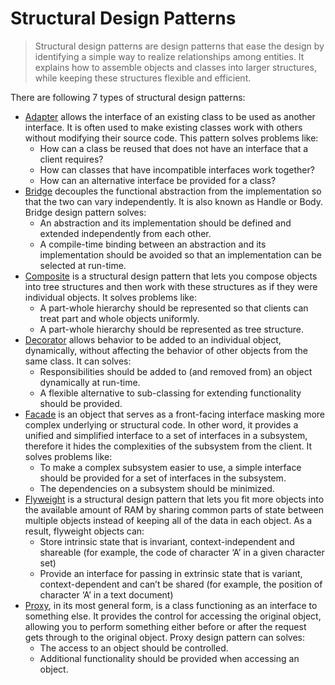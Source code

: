 # Structural Design Patterns

> Structural design patterns are design patterns that ease the design by identifying a simple way to realize relationships among entities. It explains how to assemble objects and classes into larger structures, while keeping these structures flexible and efficient.

There are following 7 types of structural design patterns:
- [Adapter](./adapter/README.md) allows the interface of an existing class to be used as another interface. It is often used to make existing classes work with others without modifying their source code. This pattern solves problems like:
  - How can a class be reused that does not have an interface that a client requires?
  - How can classes that have incompatible interfaces work together?
  - How can an alternative interface be provided for a class?
- [Bridge](./bridge/README.md) decouples the functional abstraction from the implementation so that the two can vary independently. It is also known as Handle or Body. Bridge design pattern solves:
  - An abstraction and its implementation should be defined and extended independently from each other.
  - A compile-time binding between an abstraction and its implementation should be avoided so that an implementation can be selected at run-time.
- [Composite](./composite/README.md) is a structural design pattern that lets you compose objects into tree structures and then work with these structures as if they were individual objects. It solves problems like:
  - A part-whole hierarchy should be represented so that clients can treat part and whole objects uniformly.
  - A part-whole hierarchy should be represented as tree structure.
- [Decorator](./decorator/README.md) allows behavior to be added to an individual object, dynamically, without affecting the behavior of other objects from the same class. It can solves:
  - Responsibilities should be added to (and removed from) an object dynamically at run-time.
  - A flexible alternative to sub-classing for extending functionality should be provided.
- [Facade](./facade/README.md) is an object that serves as a front-facing interface masking more complex underlying or structural code. In other word, it provides a unified and simplified interface to a set of interfaces in a subsystem, therefore it hides the complexities of the subsystem from the client. It solves problems like:
  - To make a complex subsystem easier to use, a simple interface should be provided for a set of interfaces in the subsystem.
  - The dependencies on a subsystem should be minimized.
- [Flyweight](./flyweight/README.md) is a structural design pattern that lets you fit more objects into the available amount of RAM by sharing common parts of state between multiple objects instead of keeping all of the data in each object. As a result, flyweight objects can:
  - Store intrinsic state that is invariant, context-independent and shareable (for example, the code of character ‘A’ in a given character set)
  - Provide an interface for passing in extrinsic state that is variant, context-dependent and can’t be shared (for example, the position of character ‘A’ in a text document)
- [Proxy](./proxy/README.md), in its most general form, is a class functioning as an interface to something else. It provides the control for accessing the original object, allowing you to perform something either before or after the request gets through to the original object. Proxy design pattern can solves:
  - The access to an object should be controlled.
  - Additional functionality should be provided when accessing an object.